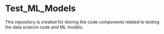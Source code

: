 # Test_ML_Models
This repository is created for storing the code components related to testing the data science code and ML models.

